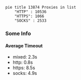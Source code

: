 
```mermaid
pie title 13874 Proxies in list
    "HTTP" : 10536
    "HTTPS": 1066
    "SOCKS" : 2533
```

### Some Info
#### Average Timeout

- mixed: 2.3s
- http: 0.8s
- https: 8.5s
- socks: 4.9s